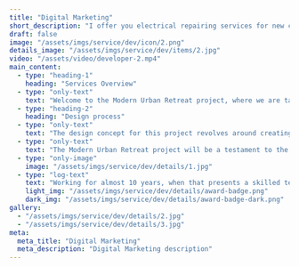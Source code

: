 ```yaml
---
title: "Digital Marketing"
short_description: "I offer you electrical repairing services for new construction projects"
draft: false
image: "/assets/imgs/service/dev/icon/2.png"
details_image: "/assets/imgs/service/dev/items/2.jpg"
video: "/assets/video/developer-2.mp4"
main_content:
  - type: "heading-1"
    heading: "Services Overview"
  - type: "only-text"
    text: "Welcome to the Modern Urban Retreat project, where we are tasked with transforming a 3-bedroom apartment in the heart of Metropolisville into a stylish and functional living space for the Smith family. The clients, a young professional couple with two children, desire a contemporary yet cozy interior that showcases their love for art, embraces natural light, and fosters a warm and inviting atmosphere for family gatherings."
  - type: "heading-2"
    heading: "Design process"
  - type: "only-text"
    text: "The design concept for this project revolves around creating a harmonious blend of modern aesthetics, urban influences, & elements of nature. We will emphasize clean lines, muted color palettes, and elegant furniture to achieve a sophisticated & uncluttered look. To add warmth & personality, we'll incorporate natural textures, greenery, and custom art pieces."
  - type: "only-text"
    text: "The Modern Urban Retreat project will be a testament to the seamless blend of contemporary design, urban influences, and the beauty of nature. By crafting a personalized and functional space for the Smith family."
  - type: "only-image"
    image: "/assets/imgs/service/dev/details/1.jpg"
  - type: "log-text"
    text: "Working for almost 10 years, when that presents a skilled team is dedicated to creating unique and functional designs that enhance the lives of live and work in them."
    light_img: "/assets/imgs/service/dev/details/award-badge.png"
    dark_img: "/assets/imgs/service/dev/details/award-badge-dark.png"
gallery:
  - "/assets/imgs/service/dev/details/2.jpg"
  - "/assets/imgs/service/dev/details/3.jpg"
meta:
  meta_title: "Digital Marketing"
  meta_description: "Digital Marketing description"
---
```

